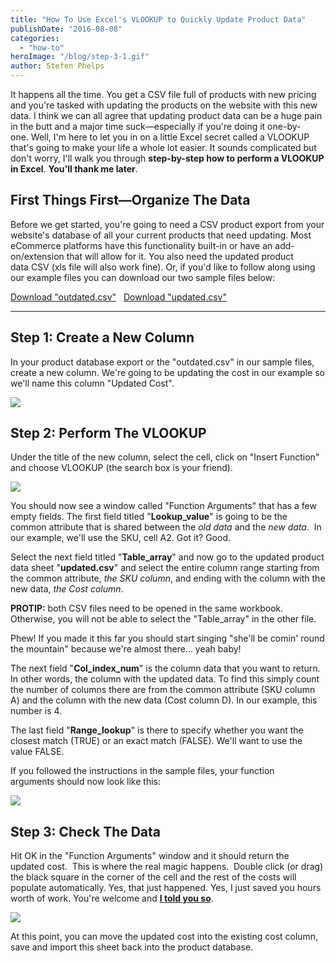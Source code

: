 ```yaml
---
title: "How To Use Excel's VLOOKUP to Quickly Update Product Data"
publishDate: "2016-08-08"
categories:
  - "how-to"
heroImage: "/blog/step-3-1.gif"
author: Stefen Phelps
---
```


It happens all the time. You get a CSV file full of products with new pricing and you're tasked with updating the products on the website with this new data. I think we can all agree that updating product data can be a huge pain in the butt and a major time suck—especially if you're doing it one-by-one. Well, I'm here to let you in on a little Excel secret called a VLOOKUP that's going to make your life a whole lot easier. It sounds complicated but don't worry, I'll walk you through **step-by-step how to perform a VLOOKUP in Excel**. **You'll thank me later**.

## First Things First—Organize The Data

Before we get started, you're going to need a CSV product export from your website's database of all your current products that need updating. Most eCommerce platforms have this functionality built-in or have an add-on/extension that will allow for it. You also need the updated product data CSV (xls file will also work fine). Or, if you'd like to follow along using our example files you can download our two sample files below:

[Download "outdated.csv"](https://cdn2.hubspot.net/hubfs/2049201/Documents/outdated.csv?t=1496938110509)   [Download "updated.csv"](https://cdn2.hubspot.net/hubfs/2049201/Documents/updated.csv?t=1496938110509)

---

## Step 1: **Create a New Column**

In your product database export or the "outdated.csv" in our sample files, create a new column. We're going to be updating the cost in our example so we'll name this column "Updated Cost".

![](https://i2.wp.com/stefenphelps.com/wp-content/uploads/2017/06/step-1-column.png?fit=728%2C412&ssl=1)

## Step 2: **Perform The VLOOKUP**

Under the title of the new column, select the cell, click on "Insert Function" and choose VLOOKUP (the search box is your friend).

![](/blog/step-1.5.png)

You should now see a window called "Function Arguments" that has a few empty fields. The first field titled "**Lookup_value**" is going to be the common attribute that is shared between the *old data* and the *new data*.  In our example, we'll use the SKU, cell A2. Got it? Good.

Select the next field titled "**Table_array**" and now go to the updated product data sheet "**updated.csv**" and select the entire column range starting from the common attribute, *the SKU column*, and ending with the column with the new data, *the Cost column*.

**PROTIP:** both CSV files need to be opened in the same workbook. Otherwise, you will not be able to select the "Table_array" in the other file.

Phew! If you made it this far you should start singing "she'll be comin' round the mountain" because we're almost there... yeah baby!

The next field "**Col_index_num**" is the column data that you want to return. In other words, the column with the updated data. To find this simply count the number of columns there are from the common attribute (SKU column A) and the column with the new data (Cost column D). In our example, this number is 4.

The last field "**Range_lookup**" is there to specify whether you want the closest match (TRUE) or an exact match (FALSE). We'll want to use the value FALSE.

If you followed the instructions in the sample files, your function arguments should now look like this:

![](/blog/step-2.png)

## Step 3: **Check The Data**

Hit OK in the "Function Arguments" window and it should return the updated cost.  This is where the real magic happens.  Double click (or drag) the black square in the corner of the cell and the rest of the costs will populate automatically. Yes, that just happened. Yes, I just saved you hours worth of work. You're welcome and **[I told you so](#thank-you-stefen)**.

![](/blog/step-3-1.gif)

At this point, you can move the updated cost into the existing cost column, save and import this sheet back into the product database.
